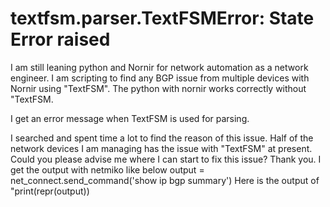 
# textfsm.parser.TextFSMError: State Error raised

I am still leaning python and Nornir for network automation as a network engineer.
I am scripting to find any BGP issue from multiple devices with Nornir using "TextFSM".
The python with nornir works correctly without "TextFSM.

I get an error message when TextFSM is used for parsing.

I searched and spent time a lot to find the reason of this issue.
Half of the network devices I am managing has the issue with "TextFSM" at present.
Could you please advise me where I can start to fix this issue?
Thank you.
I get the output with netmiko like below
output = net_connect.send_command('show ip bgp summary')
Here is the output of "print(repr(output))


        